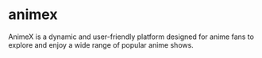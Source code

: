 # animex
AnimeX is a dynamic and user-friendly platform designed for anime fans to explore and enjoy a wide range of popular anime shows.
